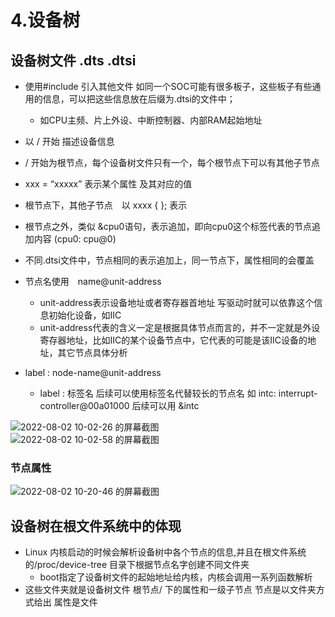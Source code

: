 # 4.设备树  


## 设备树文件  .dts  .dtsi

* 使用#include 引入其他文件   如同一个SOC可能有很多板子，这些板子有些通用的信息，可以把这些信息放在后缀为.dtsi的文件中；  
    * 如CPU主频、片上外设、中断控制器、内部RAM起始地址  

* 以 / 开始  描述设备信息

* / 开始为根节点，每个设备树文件只有一个，每个根节点下可以有其他子节点  
* xxx = “xxxxx”  表示某个属性 及其对应的值  

* 根节点下，其他子节点　以 xxxx { }; 表示  
* 根节点之外，类似 &cpu0语句，表示追加，即向cpu0这个标签代表的节点追加内容 (cpu0: cpu@0)  
* 不同.dtsi文件中，节点相同的表示追加上，同一节点下，属性相同的会覆盖  

* 节点名使用　name@unit-address  
    * unit-address表示设备地址或者寄存器首地址  写驱动时就可以依靠这个信息初始化设备，如IIC
    * unit-address代表的含义一定是根据具体节点而言的，并不一定就是外设寄存器地址，比如IIC的某个设备节点中，它代表的可能是该IIC设备的地址，其它节点具体分析  
* label : node-name@unit-address    
    * label : 标签名  后续可以使用标签名代替较长的节点名  如 intc: interrupt-controller@00a01000  后续可以用 &intc

![2022-08-02 10-02-26 的屏幕截图](https://user-images.githubusercontent.com/58176267/182275962-56331b8f-82b4-4f16-8a45-98b20b5b1a1a.png)  
![2022-08-02 10-02-58 的屏幕截图](https://user-images.githubusercontent.com/58176267/182275980-f74e111e-6792-49c0-bab1-795a1e09e5ac.png)  


### 节点属性  

![2022-08-02 10-20-46 的屏幕截图](https://user-images.githubusercontent.com/58176267/182277774-be914cf6-daaa-472d-80fc-13ce02937f38.png)  


## 设备树在根文件系统中的体现  

* Linux 内核启动的时候会解析设备树中各个节点的信息,并且在根文件系统的/proc/device-tree 目录下根据节点名字创建不同文件夹  
   * boot指定了设备树文件的起始地址给内核，内核会调用一系列函数解析  
* 这些文件夹就是设备树文件 根节点/ 下的属性和一级子节点  节点是以文件夹方式给出  属性是文件  


## 







